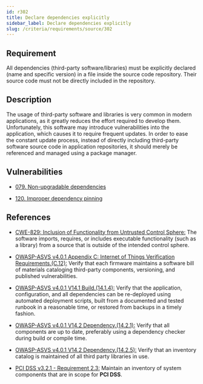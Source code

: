 ```yaml
---
id: r302
title: Declare dependencies explicitly
sidebar_label: Declare dependencies explicitly
slug: /criteria/requirements/source/302
---
```


## Requirement

All dependencies (third-party software/libraries)
must be explicitly declared (name and specific version)
in a file inside the source code repository.
Their source code must not be directly included
in the repository.

## Description

The usage of third-party software
and libraries is very common in modern applications,
as it greatly reduces the effort required to develop them.
Unfortunately,
this software may introduce vulnerabilities
into the application,
which causes it to require frequent updates.
In order to ease the constant update process,
instead of directly including third-party software source code
in application repositories,
it should merely be referenced
and managed using a package manager.

## Vulnerabilities

- [079. Non-upgradable dependencies](/criteria/vulnerabilities/079)

- [120. Improper dependency pinning](/criteria/vulnerabilities/120)

## References

- [CWE-829: Inclusion of Functionality from Untrusted Control Sphere:](https://cwe.mitre.org/data/definitions/829.html)
The software imports, requires,
or includes executable functionality
(such as a library)
from a source that is outside
of the intended control sphere.

- [OWASP-ASVS v4.0.1 Appendix C: Internet of Things Verification Requirements.(C.12):](https://owasp.org/www-pdf-archive/OWASP_Application_Security_Verification_Standard_4.0-en.pdf)
Verify that each firmware
maintains a software bill of materials cataloging
third-party components, versioning,
and published vulnerabilities.

- [OWASP-ASVS v4.0.1 V14.1 Build.(14.1.4):](https://owasp.org/www-pdf-archive/OWASP_Application_Security_Verification_Standard_4.0-en.pdf)
Verify that the application, configuration,
and all dependencies can be re-deployed
using automated deployment scripts,
built from a documented and tested runbook
in a reasonable time,
or restored from backups in a timely fashion.

- [OWASP-ASVS v4.0.1 V14.2 Dependency.(14.2.1):](https://owasp.org/www-pdf-archive/OWASP_Application_Security_Verification_Standard_4.0-en.pdf)
Verify that all components are up to date,
preferably using a dependency checker
during build or compile time.

- [OWASP-ASVS v4.0.1 V14.2 Dependency.(14.2.5):](https://owasp.org/www-pdf-archive/OWASP_Application_Security_Verification_Standard_4.0-en.pdf)
Verify that an inventory catalog
is maintained of all third party libraries in use.

- [PCI DSS v3.2.1 - Requirement 2.3:](https://www.pcisecuritystandards.org/documents/PCI_DSS_v3-2-1.pdf)
Maintain an inventory of system components
that are in scope for **PCI DSS**.
